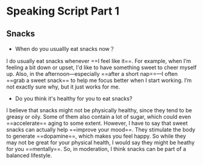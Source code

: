 # Speaking Script Part 1

## Snacks

* When do you usuallly eat snacks now？

I do usually eat snacks whenever ==I feel like it==. For example, when I’m feeling a bit down or upset, I'd like to have something sweet to cheer myself up. Also, in the afternoon—especially ==after a short nap==—I often ==grab a sweet snack== to help me focus better when I start working. I’m not exactly sure why, but it just works for me.

* Do you think it's healthy for you to eat snacks?

I believe that snacks might not be physically healthy, since they tend to be greasy or oily. Some of them also contain a lot of sugar, which could even ==accelerate== aging to some extent. However, I have to say that sweet snacks can actually help ==improve your mood==. They stimulate the body to generate ==dopamine==, which makes you feel happy. So while they may not be great for your physical health, I would say they might be heathy for you ==mentally==. So, in moderation, I think snacks can be part of a balanced lifestyle.
